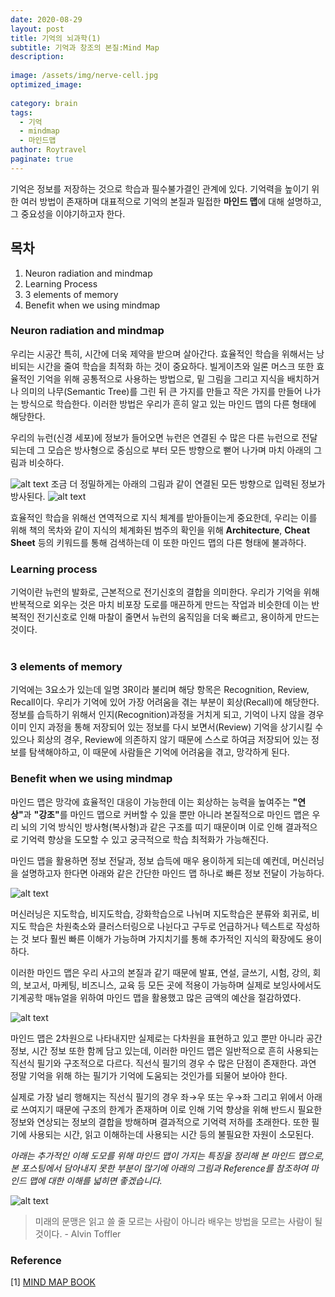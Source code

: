```yaml
---
date: 2020-08-29
layout: post
title: 기억의 뇌과학(1)
subtitle: 기억과 창조의 본질:Mind Map
description:
  
image: /assets/img/nerve-cell.jpg
optimized_image:
  
category: brain
tags:
  - 기억
  - mindmap
  - 마인드맵
author: Roytravel
paginate: true
---
```


기억은 정보를 저장하는 것으로 학습과 필수불가결인 관계에 있다. 기억력을 높이기 위한 여러 방법이 존재하며 대표적으로 기억의 본질과 밀접한 <strong>마인드 맵</strong>에 대해 설명하고, 그 중요성을 이야기하고자 한다.

## 목차
1. Neuron radiation and mindmap
2. Learning Process
3. 3 elements of memory
4. Benefit when we using mindmap

### Neuron radiation and mindmap

우리는 시공간 특히, 시간에 더욱 제약을 받으며 살아간다. 효율적인 학습을 위해서는 낭비되는 시간을 줄여 학습을 최적화 하는 것이 중요하다. 빌게이츠와 일론 머스크 또한 효율적인 기억을 위해 공통적으로 사용하는 방법으로, 밑 그림을 그리고 지식을 배치하거나 의미의 나무(Semantic Tree)를 그린 뒤 큰 가지를 만들고 작은 가지를 만들어 나가는 방식으로 학습한다. 이러한 방법은 우리가 흔히 알고 있는 마인드 맵의 다른 형태에 해당한다.<br>

우리의 뉴런(신경 세포)에 정보가 들어오면 뉴런은 연결된 수 많은 다른 뉴런으로 전달되는데 그 모습은 방사형으로 중심으로 부터 모든 방향으로 뻗어 나가며 마치 아래의 그림과 비슷하다.

![alt text](/assets/img/radiation.jpg)
조금 더 정밀하게는 아래의 그림과 같이 연결된 모든 방향으로 입력된 정보가 방사된다.
![alt text](/assets/img/nerve-cells-2.png)

효율적인 학습을 위해선 연역적으로 지식 체계를 받아들이는게 중요한데, 우리는 이를 위해 책의 목차와 같이 지식의 체계화된 범주의 확인을 위해 <strong>Architecture</strong>, <strong>Cheat Sheet</strong> 등의 키워드를 통해 검색하는데 이 또한 마인드 맵의 다른 형태에 불과하다.

### Learning process
기억이란 뉴런의 발화로, 근본적으로 전기신호의 결합을 의미한다. 우리가 기억을 위해 반복적으로 외우는 것은 마치 비포장 도로를 매끈하게 만드는 작업과 비슷한데 이는 반복적인 전기신호로 인해 마찰이 줄면서 뉴런의 움직임을 더욱 빠르고, 용이하게 만드는 것이다. <br><br/>

### 3 elements of memory
기억에는 3요소가 있는데 일명 3R이라 불리며 해당 항목은 Recognition, Review, Recall이다. 우리가 기억에 있어 가장 어려움을 겪는 부분이 회상(Recall)에 해당한다. 정보를 습득하기 위해서 인지(Recognition)과정을 거치게 되고, 기억이 나지 않을 경우 이미 인지 과정을 통해 저장되어 있는 정보를 다시 보면서(Review) 기억을 상기시킬 수 있으나 회상의 경우, Review에 의존하지 않기 때문에 스스로 하여금 저장되어 있는 정보를 탐색해야하고, 이 때문에 사람들은 기억에 어려움을 겪고, 망각하게 된다.<br>

### Benefit when we using mindmap
마인드 맵은 망각에 효율적인 대응이 가능한데 이는 회상하는 능력을 높여주는 <strong>"연상"</strong>과 <strong>"강조"</strong>를 마인드 맵으로 커버할 수 있을 뿐만 아니라 본질적으로 마인드 맵은 우리 뇌의 기억 방식인 방사형(복사형)과 같은 구조를 띠기 때문이며 이로 인해 결과적으로 기억력 향상을 도모할 수 있고 궁극적으로 학습 최적화가 가능해진다.<br>

마인드 맵을 활용하면 정보 전달과, 정보 습득에 매우 용이하게 되는데 예컨데, 머신러닝을 설명하고자 한다면 아래와 같은 간단한 마인드 맵 하나로 빠른 정보 전달이 가능하다.

![alt text](/assets/img/mindmap-ml.png)

머신러닝은 지도학습, 비지도학습, 강화학습으로 나뉘며 지도학습은 분류와 회귀로, 비지도 학습은 차원축소와 클러스터링으로 나뉜다고 구두로 언급하거나 텍스트로 작성하는 것 보다 훨씬 빠른 이해가 가능하며 가지치기를 통해 추가적인 지식의 확장에도 용이하다.<br>

이러한 마인드 맵은 우리 사고의 본질과 같기 때문에 발표, 연설, 글쓰기, 시험, 강의, 회의, 보고서, 마케팅, 비즈니스, 교육 등 모든 곳에 적용이 가능하며 실제로 보잉사에서도 기계공학 매뉴얼을 위하여 마인드 맵을 활용했고 많은 금액의 예산을 절감하였다.

![alt text](/assets/img/mindmap-boeing.jpg)

마인드 맵은 2차원으로 나타내지만 실제로는 다차원을 표현하고 있고 뿐만 아니라 공간 정보, 시간 정보 또한 함께 담고 있는데, 이러한 마인드 맵은 일반적으로 흔히 사용되는 직선식 필기와 구조적으로 다르다. 직선식 필기의 경우 수 많은 단점이 존재한다. 과연 정말 기억을 위해 하는 필기가 기억에 도움되는 것인가를 되물어 보아야 한다. 

실제로 가장 널리 행해지는 직선식 필기의 경우 좌→우 또는 우→좌 그리고 위에서 아래로 쓰여지기 때문에 구조의 한계가 존재하며 이로 인해 기억 향상을 위해 반드시 필요한 정보와 연상되는 정보의 결합을 방해하며 결과적으로 기억력 저하를 초래한다. 또한 필기에 사용되는 시간, 읽고 이해하는데 사용되는 시간 등의 불필요한 자원이 소모된다.<br>

<em> 아래는 추가적인 이해 도모를 위해 마인드 맵이 가지는 특징을 정리해 본 마인드 맵으로, 본 포스팅에서 담아내지 못한 부분이 많기에 아래의 그림과 Reference를 참조하여 마인드 맵에 대한 이해를 넓히면 좋겠습니다.</em>

![alt text](/assets/img/Mindmap-Transparency.png)


> 미래의 문맹은 읽고 쓸 줄 모르는 사람이 아니라 배우는 방법을 모르는 사람이 될 것이다. - Alvin Toffler
 
### Reference
[1] <a href="http://www.yes24.com/Product/Goods/20819">MIND MAP BOOK<a><br>